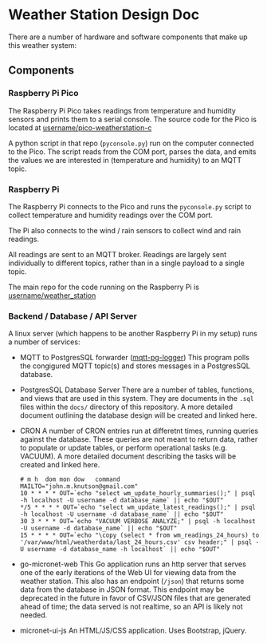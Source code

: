 # Weather Station Design Doc

There are a number of hardware and software components that make up this
weather system:

## Components

### Raspberry Pi Pico

The Raspberry Pi Pico takes readings from temperature and humidity sensors and
prints them to a serial console. The source code for the Pico is located at
[username/pico-weatherstation-c](https://github.com/username/pico-weatherstation-c)

A python script in that repo (`pyconsole.py`) run on the computer connected to
the Pico. The script reads from the COM port, parses the data, and emits the
values we are interested in (temperature and humidity) to an MQTT topic.

### Raspberry Pi

The Raspberry Pi connects to the Pico and runs the `pyconsole.py` script to
collect temperature and humidity readings over the COM port.

The Pi also connects to the wind / rain sensors to collect wind and rain
readings.

All readings are sent to an MQTT broker. Readings are largely sent individually
to different topics, rather than in a single payload to a single topic.

The main repo for the code running on the Raspberry Pi is
[username/weather_station](https://github.com/username/weather_station)

### Backend / Database / API Server

A linux server (which happens to be another Raspberry Pi in my setup) runs a
number of services:

- MQTT to PostgresSQL forwarder ([mqtt-pg-logger](https://github.com/rosenloecher-it/mqtt-pg-logger))
  This program polls the congigured MQTT topic(s) and stores messages in a
  PostgresSQL database.

- PostgresSQL Database Server
  There are a number of tables, functions, and views that are used in this
  system. They are documents in the `.sql` files within the `docs/` directory
  of this repository. A more detailed document outlining the database design
  will be created and linked here.

- CRON
  A number of CRON entries run at differetnt times, running queries against
  the database. These queries are not meant to return data, rather to populate
  or update tables, or perform operational tasks (e.g. VACUUM). A more detailed
  document describing the tasks will be created and linked here.
  ```cron
  # m h  dom mon dow   command
  MAILTO="john.m.knutson@gmail.com"
  10 * * * * OUT=`echo "select wm_update_hourly_summaries();" | psql -h localhost -U username -d database_name` || echo "$OUT"
  */5 * * * * OUT=`echo "select wm_update_latest_readings();" | psql -h localhost -U username -d database_name` || echo "$OUT"
  30 3 * * * OUT=`echo "VACUUM VERBOSE ANALYZE;" | psql -h localhost -U username -d database_name` || echo "$OUT"
  15 * * * * OUT=`echo "\copy (select * from wm_readings_24_hours) to '/var/www/html/weatherdata/last_24_hours.csv' csv header;" | psql -U username -d database_name -h localhost` || echo "$OUT"
  ```

- go-micronet-web
  This Go application runs an http server that serves one of the early
  iterations of the Web UI for viewing data from the weather station. This also
  has an endpoint (`/json`) that returns some data from the database in JSON
  format. This endpoint may be deprecated in the future in favor of CSV/JSON
  files that are generated ahead of time; the data served is not realtime,
  so an API is likely not needed.

- micronet-ui-js
  An HTML/JS/CSS application. Uses Bootstrap, jQuery.
